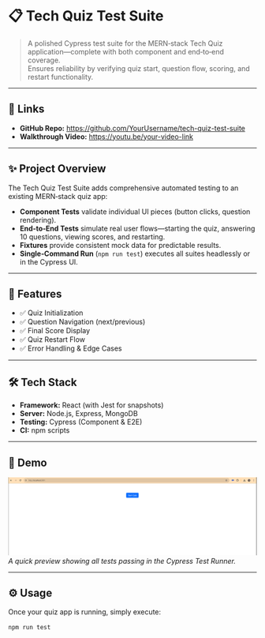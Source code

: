 # 📋 Tech Quiz Test Suite

> A polished Cypress test suite for the MERN‑stack Tech Quiz application—complete with both component and end‑to‑end coverage.  
> Ensures reliability by verifying quiz start, question flow, scoring, and restart functionality.

---

## 🔗 Links

- **GitHub Repo:** https://github.com/YourUsername/tech-quiz-test-suite  
- **Walkthrough Video:** [https://youtu.be/your-video-link ](https://youtu.be/FcIQsPgJqd8) 

---

## ✨ Project Overview

The Tech Quiz Test Suite adds comprehensive automated testing to an existing MERN‑stack quiz app:

- **Component Tests** validate individual UI pieces (button clicks, question rendering).  
- **End‑to‑End Tests** simulate real user flows—starting the quiz, answering 10 questions, viewing scores, and restarting.  
- **Fixtures** provide consistent mock data for predictable results.  
- **Single‑Command Run** (`npm run test`) executes all suites headlessly or in the Cypress UI.

---

## 🚀 Features

- ✅ Quiz Initialization  
- ✅ Question Navigation (next/previous)  
- ✅ Final Score Display  
- ✅ Quiz Restart Flow  
- ✅ Error Handling & Edge Cases  

---

## 🛠 Tech Stack

- **Framework:** React (with Jest for snapshots)  
- **Server:** Node.js, Express, MongoDB  
- **Testing:** Cypress (Component & E2E)  
- **CI:** npm scripts  

---

## 🎥 Demo

![Quiz Test Demo](./Assets/19-testing-homework-demo.gif)  
*A quick preview showing all tests passing in the Cypress Test Runner.*

---

## ⚙️ Usage

Once your quiz app is running, simply execute:

```bash
npm run test
